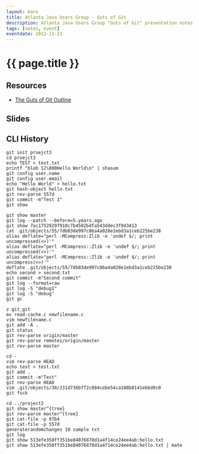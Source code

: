 ```yaml
---
layout: bare
title: Atlanta Java Users Group - Guts of Git
description: Atlanta Java Users Group "Guts of Git" presentation notes
tags: [notes, event]
eventdate: 2012-11-21
---
```


# {{ page.title }}

## Resources

* [The Guts of Git Outline](http://teach.github.com/articles/git-guts-course/)

## Slides

<script async class="speakerdeck-embed" data-id="4fde51a8dbe56c001f013368" data-ratio="1.77777777777778" src="//speakerdeck.com/assets/embed.js"></script>

## CLI History

    git init proejct3
    cd proejct3
    echo TEST > test.txt
    printf "blob 12\000Hello World\n" | shasum
    git config user.name
    git config user.email
    echo "Hello World" > hello.txt
    git hash-object hello.txt
    git rev-parse 557d
    git commit -m"Test 1"
    git show 

    git show master
    git log --patch --before=5.years.ago
    git show 7ac17529297910c7b4502bdfa543ddec3f943413
    cat .git/objects/55/7db03de997c86a4a028e1ebd3a1ceb225be238
    alias deflate="perl -MCompress:Zlib -e 'undef $/; print uncompressed(<>)'"
    alias deflate="perl -MCompress::Zlib -e 'undef $/; print uncompressed(<>)'"
    alias deflate="perl -MCompress::Zlib -e 'undef $/; print uncompress(<>)'" 
    deflate .git/objects/55/7db03de997c86a4a028e1ebd3a1ceb225be238
    echo second > second.txt
    git commit -m"Second commit"
    git log --format=raw
    git log -S "debug1"
    git log -S "debug"
    git gc

    z git_git
    mv read-cache.c newfilename.c
    vim newfilename.c
    git add -A .
    git status
    git rev-parse origin/master
    git rev-parse remotes/origin/master  
    git rev-parse master

    cd -
    vim rev-parse HEAD
    echo test > test.txt
    git add .
    git commit -m"Test"
    git rev-parse HEAD
    vim .git/objects/30/231d736bff2c884cebe54ca108b8141ebbd0c0
    git fsck

    cd ../project2
    git show master^{tree}
    git rev-parse master^{tree}
    git cat-file -p 97b4
    git cat-file -p 557d
    generaterandomchanges 10 sample txt
    git log
    git show 513efe358ff351be84076878d1a4f14ce24ee4ab:hello.txt
    git show 513efe358ff351be84076878d1a4f14ce24ee4ab:hello.txt | mate
